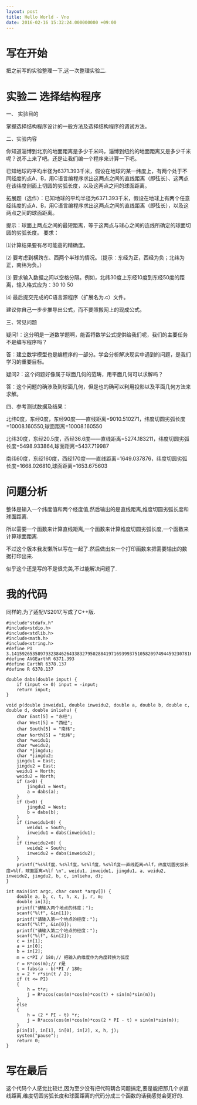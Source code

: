```yaml
---
layout: post
title: Hello World - Vno
date: 2016-02-16 15:32:24.000000000 +09:00
---
```


# 写在开始
把之前写的实验整理一下,这一次整理实验二.
# 实验二 选择结构程序

一、 实验目的

掌握选择结构程序设计的一般方法及选择结构程序的调试方法。

二、实验内容

你知道淄博到北京的地面距离是多少千米吗，淄博到纽约的地面距离又是多少千米呢？说不上来了吧。还是让我们编一个程序来计算一下吧。

已知地球的平均半径为6371.393千米，假设在地球的某一纬度上，有两个处于不同经度的点A、B，用C语言编程序求出这两点之间的直线距离（即弦长）、这两点在该纬度剖面上切圆的劣弧长度，以及这两点之间的球面距离。

拓展题（选作）：已知地球的平均半径为6371.393千米，假设在地球上有两个任意经纬度的点A、B，用C语言编程序求出这两点之间的直线距离（即弦长），以及这两点之间的球面距离。

提示：球面上两点之间的最短距离，等于这两点与球心之间的连线所确定的球面切圆的劣弧长度。
要求：　

 ⑴计算结果要有尽可能高的精确度。

 ⑵ 要考虑到横跨东、西两个半球的情况。（提示：东经为正，西经为负；北纬为正，南纬为负。）

 ⑶ 要求输入数据之间以空格分隔。例如，北纬30度上东经10度到东经50度的距离，输入格式应为：30 10 50

 ⑷ 最后提交完成的C语言源程序（扩展名为.c）文件。

 建议你自己一步步推导出公式，而不要照搬网上的现成公式。

三、常见问题

疑问1：这分明是一道数学题啊，能否将数学公式提供给我们呢，我们的主要任务不是编写程序吗？

答：建立数学模型也是编程序的一部分。学会分析解决现实中遇到的问题，是我们学习的重要目标。

疑问2：这个问题好像属于球面几何的范畴，用平面几何可以求解吗？

答：这个问题的确涉及到球面几何，但是也的确可以利用投影以及平面几何方法来求解。

四、参考测试数据及结果：

北纬0度，东经0度，东经90度——直线距离=9010.510271，纬度切圆劣弧长度=10008.160550,球面距离=10008.160550

北纬30度，东经20.5度，西经36.6度——直线距离=5274.183211，纬度切圆劣弧长度=5498.933864,球面距离=5437.719987

南纬60度，东经160度，西经170度——直线距离=1649.037876，纬度切圆劣弧长度=1668.026810,球面距离=1653.675603
# 问题分析
整体是输入一个纬度值和两个经度值,然后输出的是直线距离,维度切圆劣弧长度和球面距离.

所以需要一个函数来计算直线距离,一个函数来计算维度切圆劣弧长度,一个函数来计算球面距离.

不过这个版本我发懒所以写在一起了.然后做出来一个打印函数来把需要输出的数据打印出来.

似乎这个还是写的不是很完美,不过能解决问题了.
# 我的代码
同样的,为了适配VS2017,写成了C++版.
```
#include"stdafx.h"
#include<stdio.h>
#include<stdlib.h>
#include<math.h>
#include<string.h>
#define PI 3.14159265358979323846264338327950288419716939937510582097494459230781640628
#define AVGEarthR 6371.393
#define EarthR 6378.137
#define R 6378.137

double dabs(double input) {
	if (input <= 0) input = -input;
	return input;
}

void p(double inweidu1, double inweidu2, double a, double b, double c, double d, double inliehu) {
	char East[5] = "东经";
	char West[5] = "西经";
	char South[5] = "南纬";
	char North[5] = "北纬";
	char *weidu1;
	char *weidu2;
	char *jingdu1;
	char *jingdu2;
	jingdu1 = East;
	jingdu2 = East;
	weidu1 = North;
	weidu2 = North;
	if (a<0) {
		jingdu1 = West;
		a = dabs(a);
	}
	if (b<0) {
		jingdu2 = West;
		b = dabs(b);
	}
	if (inweidu1<0) {
		weidu1 = South;
		inweidu1 = dabs(inweidu1);
	}
	if (inweidu2<0) {
		weidu2 = South;
		inweidu2 = dabs(inweidu2);
	}
	printf("%s%lf度，%s%lf度，%s%lf度，%s%lf度——直线距离=%lf，纬度切圆劣弧长度=%lf，球面距离=%lf \n", weidu1, inweidu1, jingdu1, a, weidu2, inweidu2, jingdu2, b, c, inliehu, d);
}

int main(int argc, char const *argv[]) {
	double a, b, c, t, h, x, j, r, m;
	double in[3];
	printf("请输入两个地点的纬度：");
	scanf("%lf", &in[1]);
	printf("请输入第一个地点的经度：");
	scanf("%lf", &in[0]);
	printf("请输入第二个地点的经度：");
	scanf("%lf", &in[2]);
	c = in[1];
	a = in[0];
	b = in[2];
	m = c*PI / 180;// 把输入的维度作为角度转换为弧度
	r = R*cos(m);// r是
	t = fabs(a - b)*PI / 180;
	x = 2 * r*sin(t / 2);
	if (t <= PI)
	{
		h = t*r;
		j = R*acos(cos(m)*cos(m)*cos(t) + sin(m)*sin(m));
	}
	else
	{
		h = (2 * PI - t) *r;
		j = R*acos(cos(m)*cos(m)*cos(2 * PI - t) + sin(m)*sin(m));
	}
	p(in[1], in[1], in[0], in[2], x, h, j);
	system("pause");
	return 0;
}
```
# 写在最后
这个代码个人感觉比较烂,因为至少没有把代码耦合问题搞定,要是能把那几个求直线距离,维度切圆劣弧长度和球面距离的代码分成三个函数的话我感觉会更好的.
